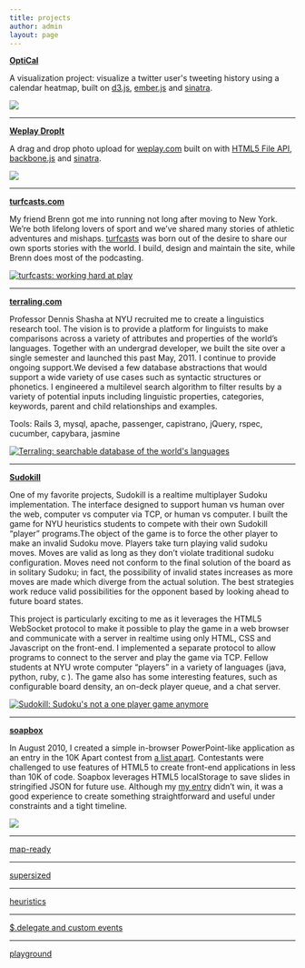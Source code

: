 ```yaml
---
title: projects
author: admin
layout: page
---
```


**[OptiCal][19]**

A visualization project: visualize a twitter user's tweeting history using a calendar heatmap, built on [d3.js](http://d3js.org), [ember.js](http://emberjs.com) and [sinatra][22].

[![][18]][19]

* * *

**[Weplay DropIt][21]**

A drag and drop photo upload for [weplay.com](http://weplay.com) built on with [HTML5 File API](http://www.w3.org/TR/FileAPI/), [backbone.js](http://backbonejs.org) and [sinatra][22].

[![][20]][21]

* * *

**[turfcasts.com][4]**

My friend Brenn got me into running not long after moving to New York. We’re both lifelong lovers of sport and we’ve shared many stories of athletic adventures and mishaps. [turfcasts][4] was born out of the desire to share our own sports stories with the world. I build, design and maintain the site, while Brenn does most of the podcasting.

[![][3]][4]

* * *

**[terraling.com][6]**

Professor Dennis Shasha at NYU recruited me to create a linguistics research tool. The vision is to provide a platform for linguists to make comparisons across a variety of attributes and properties of the world’s languages. Together with an undergrad developer, we built the site over a single semester and launched this past May, 2011. I continue to provide ongoing support.We devised a few database abstractions that would support a wide variety of use cases such as syntactic structures or phonetics. I engineered a multilevel search algorithm to filter results by a variety of potential inputs including linguistic properties, categories, keywords, parent and child relationships and examples.

Tools: Rails 3, mysql, apache, passenger, capistrano, jQuery, rspec, cucumber, capybara, jasmine

[![][5]][6]

* * *

**[Sudokill][8]**

One of my favorite projects, Sudokill is a realtime multiplayer Sudoku implementation. The interface designed to support human vs human over the web, computer vs computer via TCP, or human vs computer. I built the game for NYU heuristics students to compete with their own Sudokill “player” programs.The object of the game is to force the other player to make an invalid Sudoku move. Players take turn playing valid sudoku moves. Moves are valid as long as they don’t violate traditional sudoku configuration. Moves need not conform to the final solution of the board as in solitary Sudoku; in fact, the possibility of invalid states increases as more moves are made which diverge from the actual solution. The best strategies work reduce valid possibilities for the opponent based by looking ahead to future board states.

This project is particularly exciting to me as it leverages the HTML5 WebSocket protocol to make it possible to play the game in a web browser and communicate with a server in realtime using only HTML, CSS and Javascript on the front-end. I implemented a separate protocol to allow programs to connect to the server and play the game via TCP. Fellow students at NYU wrote computer “players” in a variety of languages (java, python, ruby, c ). The game also has some interesting features, such as configurable board density, an on-deck player queue, and a chat server.

[![][7]][8]

* * *

**[soapbox][10]**

In August 2010, I created a simple in-browser PowerPoint-like application as an entry in the 10K Apart contest from [a list apart][10]. Contestants were challenged to use features of HTML5 to create front-end applications in less than 10K of code. Soapbox leverages HTML5 localStorage to save slides in stringified JSON for future use. Although my [my entry][11] didn’t win, it was a good experience to create something straightforward and useful under constraints and a tight timeline.

[![][15]][10]

* * *

[map-ready][13]

* * *

[supersized][14]

* * *

[heuristics][14]

* * *

[$.delegate and custom events][16]

* * *

[playground][17]

 [3]: /images/screenshots/screenshot-turfcasts.png "turfcasts: working hard at play"
 [4]: http://www.turfcasts.com
 [5]: /images/screenshots/screenshot-terraling.png "Terraling: searchable database of the world's languages"
 [6]: http://terraling.com/
 [7]: /images/screenshots/screenshot-sudokill.png "Sudokill: Sudoku's not a one player game anymore"
 [8]: http://rossta.github.com/sudokill/
 [9]: http://rossta.github.com/soapbox/
 [10]: http://www.alistapart.com/
 [11]: http://10k.aneventapart.com/Entry/361
 [12]: https://github.com/rossta/map_ready
 [13]: http://github.com/weplay/supersized
 [14]: http://github.com/rossta/heuristics
 [15]: /images/screenshots/screenshot-soapbox.png
 [16]: http://jsdelegate.heroku.com
 [17]: /playground
 [18]: /images/screenshots/screenshot-optical.png
 [19]: http://opticalfuzz.herokuapp.com
 [20]: /images/screenshots/screenshot-dropit.png
 [21]: http://weplay-dropit.herokuapp.com
 [22]: http://www.sinatrarb.com
